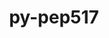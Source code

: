 ---
title: "py-pep517"
layout: cache
categories: [package, develop]
meta: {"versions": ["0.12.0"], "compilers": ["gcc@=7.3.1", "gcc@=7.5.0", "gcc@=8.4.0"], "oss": ["amzn2", "ubuntu18.04"], "platforms": ["linux"], "targets": ["ivybridge", "x86_64", "x86_64_v3"], "stacks": ["radiuss", "root", "tutorial"], "num_specs": 9, "num_specs_by_stack": {"root": 9, "radiuss": 2, "tutorial": 1}}
spec_details: [{"hash": "ux6io27miaqifgrg5ki2yfattiyrexfg", "compiler": "gcc@=7.3.1", "versions": ["0.12.0"], "os": "amzn2", "platform": "linux", "target": "ivybridge", "variants": ["build_system=python_pip"], "stacks": ["root"], "size": "-", "tarball": "https://binaries.spack.io/develop/build_cache/linux-amzn2-ivybridge/gcc-7.3.1/py-pep517-0.12.0/linux-amzn2-ivybridge-gcc-7.3.1-py-pep517-0.12.0-ux6io27miaqifgrg5ki2yfattiyrexfg.spack"}, {"hash": "p4tddar22ocibhjf3jlp5g7qvxxxnh3g", "compiler": "gcc@=7.3.1", "versions": ["0.12.0"], "os": "amzn2", "platform": "linux", "target": "ivybridge", "variants": ["build_system=python_pip"], "stacks": ["root"], "size": "-", "tarball": "https://binaries.spack.io/develop/build_cache/linux-amzn2-ivybridge/gcc-7.3.1/py-pep517-0.12.0/linux-amzn2-ivybridge-gcc-7.3.1-py-pep517-0.12.0-p4tddar22ocibhjf3jlp5g7qvxxxnh3g.spack"}, {"hash": "fjhbw3fphlnyfho7gayhn42kin6si3i7", "compiler": "gcc@=7.3.1", "versions": ["0.12.0"], "os": "amzn2", "platform": "linux", "target": "x86_64_v3", "variants": [], "stacks": ["root"], "size": "-", "tarball": "https://binaries.spack.io/develop/build_cache/linux-amzn2-x86_64_v3/gcc-7.3.1/py-pep517-0.12.0/linux-amzn2-x86_64_v3-gcc-7.3.1-py-pep517-0.12.0-fjhbw3fphlnyfho7gayhn42kin6si3i7.spack"}, {"hash": "z2lr5sr3yn4cg6m7oynbhmkvx6sc5ncy", "compiler": "gcc@=7.3.1", "versions": ["0.12.0"], "os": "amzn2", "platform": "linux", "target": "x86_64_v3", "variants": ["build_system=python_pip"], "stacks": ["root"], "size": "-", "tarball": "https://binaries.spack.io/develop/build_cache/linux-amzn2-x86_64_v3/gcc-7.3.1/py-pep517-0.12.0/linux-amzn2-x86_64_v3-gcc-7.3.1-py-pep517-0.12.0-z2lr5sr3yn4cg6m7oynbhmkvx6sc5ncy.spack"}, {"hash": "mosntedfahqf3tu7seinsyfi7p6w5db3", "compiler": "gcc@=7.3.1", "versions": ["0.12.0"], "os": "amzn2", "platform": "linux", "target": "x86_64_v3", "variants": ["build_system=python_pip"], "stacks": ["root"], "size": "-", "tarball": "https://binaries.spack.io/develop/build_cache/linux-amzn2-x86_64_v3/gcc-7.3.1/py-pep517-0.12.0/linux-amzn2-x86_64_v3-gcc-7.3.1-py-pep517-0.12.0-mosntedfahqf3tu7seinsyfi7p6w5db3.spack"}, {"hash": "sn5qlzuodydyr52ckdxcz4ysony6q4m4", "compiler": "gcc@=7.3.1", "versions": ["0.12.0"], "os": "amzn2", "platform": "linux", "target": "x86_64_v3", "variants": [], "stacks": ["root"], "size": "-", "tarball": "https://binaries.spack.io/develop/build_cache/linux-amzn2-x86_64_v3/gcc-7.3.1/py-pep517-0.12.0/linux-amzn2-x86_64_v3-gcc-7.3.1-py-pep517-0.12.0-sn5qlzuodydyr52ckdxcz4ysony6q4m4.spack"}, {"hash": "v5o4wnhhqkyndoqtherjelebcqlnel23", "compiler": "gcc@=7.5.0", "versions": ["0.12.0"], "os": "ubuntu18.04", "platform": "linux", "target": "x86_64", "variants": ["build_system=python_pip"], "stacks": ["radiuss", "root"], "size": "-", "tarball": "https://binaries.spack.io/develop/build_cache/linux-ubuntu18.04-x86_64/gcc-7.5.0/py-pep517-0.12.0/linux-ubuntu18.04-x86_64-gcc-7.5.0-py-pep517-0.12.0-v5o4wnhhqkyndoqtherjelebcqlnel23.spack"}, {"hash": "nd7e57hq2apsmkqid5zsviydfymwqhfy", "compiler": "gcc@=7.5.0", "versions": ["0.12.0"], "os": "ubuntu18.04", "platform": "linux", "target": "x86_64", "variants": ["build_system=python_pip"], "stacks": ["radiuss", "root"], "size": "-", "tarball": "https://binaries.spack.io/develop/build_cache/linux-ubuntu18.04-x86_64/gcc-7.5.0/py-pep517-0.12.0/linux-ubuntu18.04-x86_64-gcc-7.5.0-py-pep517-0.12.0-nd7e57hq2apsmkqid5zsviydfymwqhfy.spack"}, {"hash": "zbsiuflpdy6aku2dhrg7delbhq37phjn", "compiler": "gcc@=8.4.0", "versions": ["0.12.0"], "os": "ubuntu18.04", "platform": "linux", "target": "x86_64", "variants": ["build_system=python_pip"], "stacks": ["root", "tutorial"], "size": "-", "tarball": "https://binaries.spack.io/develop/build_cache/linux-ubuntu18.04-x86_64/gcc-8.4.0/py-pep517-0.12.0/linux-ubuntu18.04-x86_64-gcc-8.4.0-py-pep517-0.12.0-zbsiuflpdy6aku2dhrg7delbhq37phjn.spack"}]
---